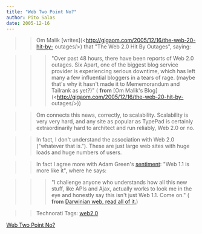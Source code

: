 ```yaml
---
title: "Web Two Point No?"
author: Pito Salas
date: 2005-12-16
---
```



>>

>> Om Malik [writes](<http://gigaom.com/2005/12/16/the-web-20-hit-by-
outages/>) that "The Web 2.0 Hit By Outages", saying:

>>

>>> "Over past 48 hours, there have been reports of Web 2.0 outages. Six
Apart, one of the biggest blog service provider is experiencing serious
downtime, which has left many a few influential bloggers in a tears of rage.
(maybe that's why it hasn't made it to Mememorandum and Tailrank as yet?)" (
**from** [Om Malik's Blog](<http://gigaom.com/2005/12/16/the-web-20-hit-by-
outages/>))

>>

>> Om connects this news, correctly, to scalability. Scalability is very very
hard, and any site as popular as TypePad is certainly extraordinarily hard to
architect and run reliably, Web 2.0 or no.

>>

>> In fact, I don't understand the association with Web 2.0 ("whatever that
is."). These are just large web sites with huge loads and huge numbers of
users.

>>

>> In fact I agree more with Adam Green's
[sentiment](<http://darwinianweb.com/archive/2005/136.html>): "Web 1.1 is more
like it", where he says:

>>

>>> "I challenge anyone who understands how all this new stuff, like APIs and
Ajax, actually works to look me in the eye and honestly say this isn't just
Web 1.1. Come on." ( **from** [Darwinian web, read all of
it.](<http://darwinianweb.com/archive/2005/136.html>))

>>

>> Technorati Tags: [web2.0](<http://www.technorati.com/tag/web2.0>)


[Web Two Point No?](None)
